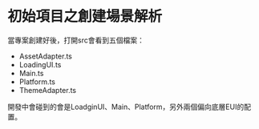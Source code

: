 # 初始項目之創建場景解析



當專案創建好後，打開src會看到五個檔案：

- AssetAdapter.ts
- LoadingUI.ts
- Main.ts
- Platform.ts
- ThemeAdapter.ts



開發中會碰到的會是LoadginUI、Main、Platform，另外兩個偏向底層EUI的配置。

